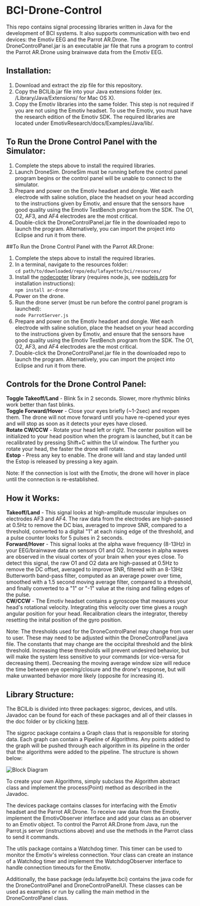 # BCI-Drone-Control
This repo contains signal processing libraries written in Java for the development of BCI systems.  It also supports communication with two end devices: the Emotiv EEG and the Parrot AR.Drone.  The DroneControlPanel.jar is an executable jar file that runs a program to control the Parrot AR.Drone using brainwave data from the Emotiv EEG.

## Installation:
1. Download and extract the zip file for this repository.
2. Copy the BCILib.jar file into your Java extensions folder (ex. /Library/Java/Extensions/ for Mac OS X).
3. Copy the Emotiv libraries into the same folder.  This step is not required if you are not using the Emotiv headset.  To use the Emotiv, you must have the research edition of the Emotiv SDK.  The required libraries are located under EmotivResearch/docs/Examples/Java/lib/.

## To Run the Drone Control Panel with the Simulator:
1. Complete the steps above to install the required libraries.
2. Launch DroneSim.  DroneSim must be running before the control panel program begins or the control panel will be unable to connect to the simulator.
3. Prepare and power on the Emotiv headset and dongle.  Wet each electrode with saline solution, place the headset on your head according to the instructions given by Emotiv, and ensure that the sensors have good quality using the Emotiv TestBench program from the SDK.  The O1, O2, AF3, and AF4 electrodes are the most critical.
4. Double-click the DroneControlPanel.jar file in the downloaded repo to launch the program.  Alternatively, you can import the project into Eclipse and run it from there.

##To Run the Drone Control Panel with the Parrot AR.Drone:
1. Complete the steps above to install the required libraries.
2. In a terminal, navigate to the resources folder:  
`cd path/to/downloaded/repo/edu/lafayette/bci/resources/`
3. Install the [nodecopter](http://www.nodecopter.com) library (requires node.js, see [nodejs.org](https://nodejs.org) for installation instructions):  
`npm install ar-drone`
4. Power on the drone.
5. Run the drone server (must be run before the control panel program is launched):  
`node ParrotServer.js`
6. Prepare and power on the Emotiv headset and dongle.  Wet each electrode with saline solution, place the headset on your head according to the instructions given by Emotiv, and ensure that the sensors have good quality using the Emotiv TestBench program from the SDK.  The O1, O2, AF3, and AF4 electrodes are the most critical.
7. Double-click the DroneControlPanel.jar file in the downloaded repo to launch the program.  Alternatively, you can import the project into Eclipse and run it from there.

## Controls for the Drone Control Panel:
**Toggle Takeoff/Land** - Blink 5x in 2 seconds.  Slower, more rhythmic blinks work better than fast blinks.  
**Toggle Forward/Hover** - Close your eyes briefly (~1-2sec) and reopen them.  The drone will not move forward until you have re-opened your eyes and will stop as soon as it detects your eyes have closed.  
**Rotate CW/CCW** - Rotate your head left or right.  The center position will be initialized to your head position when the program is launched, but it can be recalibrated by pressing Shift+C within the UI window.  The further you rotate your head, the faster the drone will rotate.  
**Estop** - Press any key to enable.  The drone will land and stay landed until the Estop is released by pressing a key again.

Note: If the connection is lost with the Emotiv, the drone will hover in place until the connection is re-established.

## How it Works:
**Takeoff/Land** - This signal looks at high-amplitude muscular impulses on electrodes AF3 and AF4.  The raw data from the electrodes are high-passed at 0.5Hz to remove the DC bias, averaged to improve SNR, compared to a threshold, converted to a digital "1" at each rising edge of the threshold, and a pulse counter looks for 5 pulses in 2 seconds.  
**Forward/Hover** - This signal looks at the alpha wave frequency (8-13Hz) in your EEG/brainwave data on sensors O1 and O2.  Increases in alpha waves are observed in the visual cortex of your brain when your eyes close.  To detect this signal, the raw O1 and O2 data are high-passed at 0.5Hz to remove the DC offset, averaged to improve SNR, filtered with an 8-13Hz Butterworth band-pass filter, computed as an average power over time, smoothed with a 1.5 second moving average filter, compared to a threshold, and finally converted to a "1" or "-1" value at the rising and falling edges of the pulse.  
**CW/CCW** - The Emotiv headset contains a gyroscope that measures your head's rotational velocity.  Integrating this velocity over time gives a rough angular position for your head.  Recalibration clears the integrator, thereby resetting the inital position of the gyro position.  

Note: The thresholds used for the DroneControlPanel may change from user to user.  These may need to be adjusted within the DroneControlPanel.java file.  The constants that may change are the occipital threshold and the blink threshold.  Increasing these thresholds will prevent undesired behavior, but will make the system less sensitive to your commands (or vice-versa for decreasing them).  Decreasing the moving average window size will reduce the time between eye opening/closure and the drone's response, but will make unwanted behavior more likely (opposite for increasing it).

## Library Structure:
The BCILib is divided into three packages: sigproc, devices, and utils.  Javadoc can be found for each of these packages and all of their classes in the doc folder or by clicking [here](./doc/index.html).

The sigproc package contains a Graph class that is responsible for storing data.  Each graph can contain a Pipeline of Algorithms.  Any points added to the graph will be pushed through each algorithm in its pipeline in the order that the algorithms were added to the pipeline.  The structure is shown below:

![Block Diagram](https://github.com/garrisoh/BCI-Drone-Control/BlockDiagram.png)

To create your own Algorithms, simply subclass the Algorithm abstract class and implement the process(Point) method as described in the Javadoc.

The devices package contains classes for interfacing with the Emotiv headset and the Parrot AR.Drone.  To receive raw data from the Emotiv, implement the EmotivObserver interface and add your class as an observer to an Emotiv object.  To control the Parrot AR.Drone from Java, run the Parrot.js server (instructions above) and use the methods in the Parrot class to send it commands.

The utils package contains a Watchdog timer.  This timer can be used to monitor the Emotiv's wireless connection.  Your class can create an instance of a Watchdog timer and implement the WatchdogObserver interface to handle connection timeouts for the Emotiv.

Additionally, the base package (edu.lafayette.bci) contains the java code for the DroneControlPanel and DroneControlPanelUI.  These classes can be used as examples or run by calling the main method in the DroneControlPanel class.
